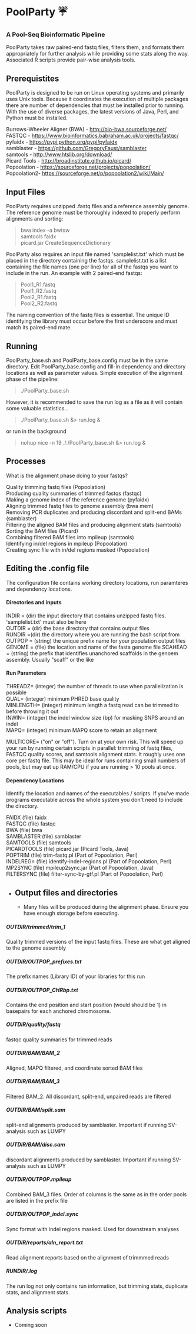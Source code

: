 # PoolParty :umbrella:

### A Pool-Seq Bioinformatic Pipeline

PoolParty takes raw paired-end fastq files, filters them, and formats them appropriately for further analysis while providing some stats along the way. Associated R scripts provide pair-wise analysis tools.

## Prerequistites

PoolParty is designed to be run on Linux operating systems and primarily uses Unix tools. Because it coordinates the execution of multiple packages there are number of dependencies that must be installed prior to running. With the use of diverse packages, the latest versions of Java, Perl, and Python must be installed.

Burrows-Wheeler Aligner (BWA) - http://bio-bwa.sourceforge.net/  
FASTQC - https://www.bioinformatics.babraham.ac.uk/projects/fastqc/  
pyfaidx - https://pypi.python.org/pypi/pyfaidx  
samblaster - https://github.com/GregoryFaust/samblaster  
samtools - http://www.htslib.org/download/  
Picard Tools - http://broadinstitute.github.io/picard/  
Popoolation - https://sourceforge.net/projects/popoolation/  
Popoolation2- https://sourceforge.net/p/popoolation2/wiki/Main/  

## Input Files

PoolParty requires unzipped .fastq files and a reference assembly genome. The reference genome must be thoroughly indexed to properly perform alignments and sorting:

> bwa index -a bwtsw  
> samtools faidx  
> picard.jar CreateSequenceDictionary  

PoolParty also requires an input file named 'samplelist.txt' which must be placed in the directory containing the fastqs. samplelist.txt is a list containing the file names (one per line) for all of the fastqs you want to include in the run. An example with 2 paired-end fastqs:

>Pool1_R1.fastq  
>Pool1_R2.fastq  
>Pool2_R1.fastq  
>Pool2_R2.fastq  

The naming convention of the fastq files is essential. The unique ID identifying the library must occur before the first underscore and must match its paired-end mate. 

## Running 

PoolParty_base.sh and PoolParty_base.config must be in the same directory. Edit PoolParty_base.config and fill-in dependency and directory locations as well as parameter values. Simple execution of the alignment phase of the pipeline:

> ./PoolParty_base.sh

However, it is recommended to save the run log as a file as it will contain some valuable statistics...

> ./PoolParty_base.sh &> run.log &

or run in the background 

> nohup nice -n 19 ././PoolParty_base.sh &> run.log &

## Processes

What is the alignment phase doing to your fastqs? 

Quality trimming fastq files (Popoolation)  
Producing quality summaries of trimmed fastqs (fastqc)  
Making a genome index of the reference genome (pyfaidx)  
Aligning trimmed fastq files to genome assembly (bwa mem)  
Removing PCR duplicates and producing discordant and split-end BAMs (samblaster)  
Filtering the aligned BAM files and producing alignment stats (samtools)  
Sorting the BAM files (Picard)  
Combining filtered BAM files into mpileup (samtools)  
Identifying in/del regions in mpileup (Popoolation)  
Creating sync file with in/del regions masked (Popoolation)  

## Editing the .config file

The configuration file contains working directory locations, run paramteres and dependency locations.

#### Directories and inputs

INDIR = (dir) the input directory that contains unzipped fastq files. 'samplelist.txt' must also be here  
OUTDIR = (dir) the base directory that contains output files  
RUNDIR =(dir) the directory where you are running the bash script from  
OUTPOP = (string) the unique prefix name for your population output files  
GENOME = (file) the location and name of the fasta genome file
SCAHEAD = (string) the prefix that identifies unanchored scaffolds in the genoem assembly. Usually "scaff" or the like  

#### Run Parameters

THREADZ= (integer) the number of threads to use when parallelization is possible  
QUAL= (integer) minimum PHRED base quality  
MINLENGTH= (integer) minimum length a fastq read can be trimmed to before throwing it out  
INWIN= (integer) the indel window size (bp) for masking SNPS around an indel  
MAPQ= (integer) minimum MAPQ score to retain an alignment  

MULTICORE= ("on" or "off"). Turn on at your own risk. This will speed up your run by running certain scripts in parallel:
   trimming of fastq files, FASTQC quality scores, and samtools alignment stats. It roughly uses one core per fastq file. This may be      ideal for runs containing small numbers of pools, but may eat up RAM/CPU if you are running > 10 pools at once.  
   
#### Dependency Locations
Identify the location and names of the executables / scripts.  If you've made programs executable across the whole system you don't need to include the directory.

FAIDX (file) faidx  
FASTQC (file) fastqc  
BWA (file) bwa  
SAMBLASTER (file) samblaster  
SAMTOOLS (file) samtools  
PICARDTOOLS (file) picard.jar (Picard Tools, Java)  
POPTRIM (file) trim-fastq.pl (Part of Popoolation, Perl)  
INDELREG= (file) identify-indel-regions.pl (Part of Popoolation, Perl)  
MP2SYNC (file) mpileup2sync.jar (Part of Popoolation, Java)  
FILTERSYNC (file) filter-sync-by-gtf.pl (Part of Popoolation, Perl)  

- ## Output files and directories
  - Many files will be produced during the alignment phase. Ensure you have enough storage before executing.

 ##### OUTDIR/trimmed/trim_1  
   Quality trimmed versions of the input fastq files. These are what get aligned to the genome assembly 

 ##### OUTDIR/OUTPOP_prefixes.txt  
   The prefix names (Library ID) of your libraries for this run 

 ##### OUTDIR/OUTPOP_CHRbp.txt  
   Contains the end position and start position (would should be 1) in basepairs for each anchored chromosome.

 ##### OUTDIR/quality/fastq  
   fastqc quality summaries for trimmed reads  

 ##### OUTDIR/BAM/BAM_2  
   Aligned, MAPQ filtered, and coordinate sorted BAM files  

 ##### OUTDIR/BAM/BAM_3  
   Filtered BAM_2. All discordant, split-end, unpaired reads are filtered   

 ##### OUTDIR/BAM/split.sam  
   split-end alignments produced by samblaster. Important if running SV-analysis such as LUMPY

 ##### OUTDIR/BAM/disc.sam  
   discordant alignments produced by samblaster. Important if running SV-analysis such as LUMPY  

 ##### OUTDIR/OUTPOP.mpileup  
   Combined BAM_3 files. Order of columns is the same as in the order pools are listed in the prefix file  

 ##### OUTDIR/OUTPOP_indel.sync  
   Sync format with indel regions masked. Used for downstream analyses  

 ##### OUTDIR/reports/aln_report.txt
   Read alignment reports based on the alignment of trimmmed reads
  
 ##### RUNDIR/.log  
   The run log not only contains run information, but trimming stats, duplicate stats, and alignment stats.
    
 ## Analysis scripts

- Coming soon

